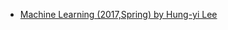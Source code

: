 - [Machine Learning (2017,Spring) by Hung-yi Lee](http://speech.ee.ntu.edu.tw/~tlkagk/courses_ML17.html)
